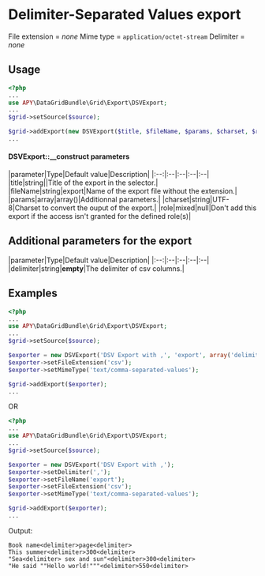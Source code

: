 Delimiter-Separated Values export
=================================

File extension = _none_
Mime type = `application/octet-stream`
Delimiter = _none_

## Usage
```php
<?php
...
use APY\DataGridBundle\Grid\Export\DSVExport;
...
$grid->setSource($source);

$grid->addExport(new DSVExport($title, $fileName, $params, $charset, $role));
...
```

#### DSVExport::__construct parameters

|parameter|Type|Default value|Description|
|:--:|:--|:--|:--|:--|
|title|string||Title of the export in the selector.|
|fileName|string|export|Name of the export file without the extension.|
|params|array|array()|Additionnal parameters.|
|charset|string|UTF-8|Charset to convert the ouput of the export.|
|role|mixed|null|Don't add this export if the access isn't granted for the defined role(s)|

## Additional parameters for the export

|parameter|Type|Default value|Description|
|:--:|:--|:--|:--|:--|
|delimiter|string|__empty__|The delimiter of csv columns.|

## Examples
```php
<?php
...
use APY\DataGridBundle\Grid\Export\DSVExport;
...
$grid->setSource($source);

$exporter = new DSVExport('DSV Export with ,', 'export', array('delimiter' => ','));
$exporter->setFileExtension('csv');
$exporter->setMimeType('text/comma-separated-values');

$grid->addExport($exporter);
...
```

OR

```php
<?php
...
use APY\DataGridBundle\Grid\Export\DSVExport;
...
$grid->setSource($source);

$exporter = new DSVExport('DSV Export with ,');
$exporter->setDelimiter(',');
$exporter->setFileName('export');
$exporter->setFileExtension('csv');
$exporter->setMimeType('text/comma-separated-values');

$grid->addExport($exporter);
...
```

Output:

```
Book name<delimiter>page<delimiter>
This summer<delimiter>300<delimiter>
"Sea<delimiter> sex and sun"<delimiter>300<delimiter>
"He said ""Hello world!"""<delimiter>550<delimiter>
```